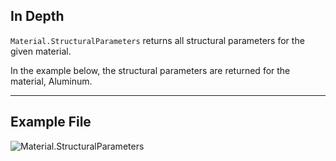 ## In Depth
`Material.StructuralParameters` returns all structural parameters for the given material.

In the example below, the structural parameters are returned for the material, Aluminum.
___
## Example File

![Material.StructuralParameters](./Revit.Elements.Material.StructuralParameters_img.jpg)
